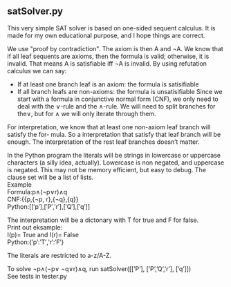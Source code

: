 
## satSolver.py
This very simple SAT solver is based on one-sided sequent calculus. It is made for my own educational purpose, and I hope things are correct.

We use "proof by contradiction". The axiom is then A and ¬A. We know that if all leaf sequents 
are axioms, then the formula is valid; otherwise, it is invalid. That means A is satisfiable 
iff ¬A is invalid. By using refutation calculus we can say:
- If at least one branch leaf is an axiom: the formula is satisifiable
- If all branch leafs are non-axioms: the formula is unsatisifiable
Since we start with a formula in conjunctive normal form (CNF), we only need to deal with the ∨-rule and the ∧-rule.
We will need to split branches for the∨, but for ∧ we will only iterate through them.

For interpretation, we know that at least one non-axiom leaf branch will satisfy the for-
mula. So a interpretation that satisfy that leaf branch will be enough. The interpretation of
the rest leaf branches doesn’t matter.

In the Python program the literals will be strings in lowercase or uppercase characters (a silly idea, actually).
Lowercase is non negated, and uppercase is negated. This may not be memory efficient, but
easy to debug. The clause set will be a list of lists.<br>
Example<br>
Formula:p∧(¬p∨r)∧q<br>
CNF:{{p,{¬p, r},{¬q},{q}}<br>
Python:[[′p′],[′P′,′r′],[′Q′],[′q′]]<br>

The interpretation will be a dictonary with T for true and F for false.<br>
Print out eksample:<br>
I(p)= True and I(r)= False<br>
Python:{′p′:′T′,′r′:′F′}<br>

The literals are restricted to a-z/A-Z.

To solve ¬p∧(¬p∨ ¬q∨r)∧q, run satSolver([[’P’], [’P’,’Q’,’r’], [’q’]])<br>
See tests in tester.py


